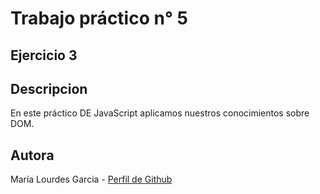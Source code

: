 # Trabajo práctico n° 5
## Ejercicio 3
## Descripcion
En este práctico DE JavaScript aplicamos nuestros conocimientos sobre DOM.

## Autora
María Lourdes Garcia - [Perfil de Github](https://github.com/lourdesgarciafyl)